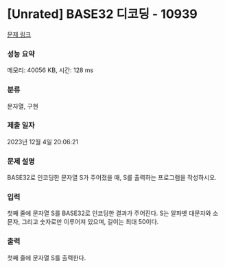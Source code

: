 # [Unrated] BASE32 디코딩 - 10939 

[문제 링크](https://www.acmicpc.net/problem/10939) 

### 성능 요약

메모리: 40056 KB, 시간: 128 ms

### 분류

문자열, 구현

### 제출 일자

2023년 12월 4일 20:06:21

### 문제 설명

<p>BASE32로 인코딩한 문자열 S가 주어졌을 때, S를 출력하는 프로그램을 작성하시오.</p>

### 입력 

 <p>첫째 줄에 문자열 S를 BASE32로 인코딩한 결과가 주어진다. S는 알파벳 대문자와 소문자, 그리고 숫자로만 이루어져 있으며, 길이는 최대 50이다.</p>

### 출력 

 <p>첫째 줄에 문자열 S를 출력한다.</p>

